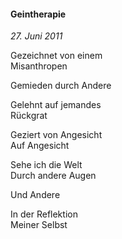 #### Geintherapie

_27. Juni 2011_

Gezeichnet von einem<br>
Misanthropen

Gemieden durch Andere

Gelehnt auf jemandes<br>
Rückgrat

Geziert von Angesicht<br>
Auf Angesicht

Sehe ich die Welt<br>
Durch andere Augen

Und Andere

In der Reflektion<br>
Meiner Selbst
